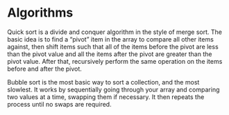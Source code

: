 # Algorithms
Quick sort is a divide and conquer algorithm in the style of merge sort. The basic idea is to find a “pivot” item in the array to compare all other items against, then shift items such that all of the items before the pivot are less than the pivot value and all the items after the pivot are greater than the pivot value. After that, recursively perform the same operation on the items before and after the pivot.

Bubble sort is the most basic way to sort a collection, and the most slowlest. It works by sequentially going through your array and comparing two values at a time, swapping them if necessary. It then repeats the process until no swaps are required.
